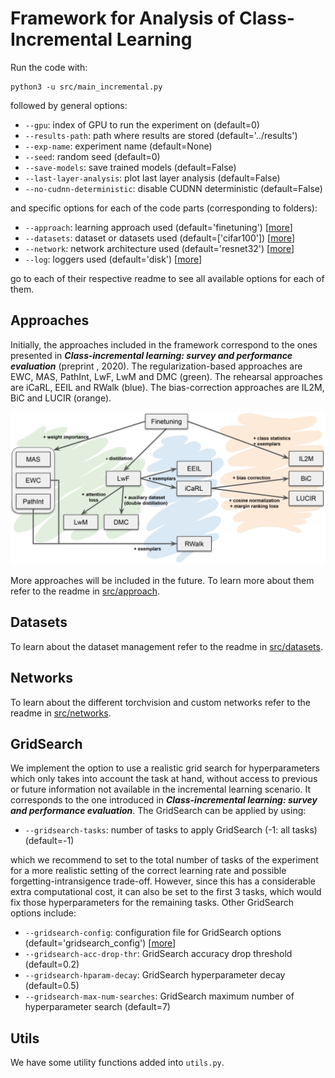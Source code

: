 # Framework for Analysis of Class-Incremental Learning
Run the code with:
```
python3 -u src/main_incremental.py
```
followed by general options:

* `--gpu`: index of GPU to run the experiment on (default=0)
* `--results-path`: path where results are stored (default='../results')
* `--exp-name`: experiment name (default=None)
* `--seed`: random seed (default=0)
* `--save-models`: save trained models (default=False)
* `--last-layer-analysis`: plot last layer analysis (default=False)
* `--no-cudnn-deterministic`: disable CUDNN deterministic (default=False)

and specific options for each of the code parts (corresponding to folders):
  
* `--approach`: learning approach used (default='finetuning') [[more](approach)]
* `--datasets`: dataset or datasets used (default=['cifar100']) [[more](datasets)]
* `--network`: network architecture used (default='resnet32') [[more](networks)]
* `--log`: loggers used (default='disk') [[more](loggers/README.md)]

go to each of their respective readme to see all available options for each of them.

## Approaches
Initially, the approaches included in the framework correspond to the ones presented in
_**Class-incremental learning: survey and performance evaluation**_ (preprint , 2020). The regularization-based
approaches are EWC, MAS, PathInt, LwF, LwM and DMC (green). The rehearsal approaches are iCaRL, EEIL and RWalk (blue).
The bias-correction approaches are IL2M, BiC and LUCIR (orange).

![alt text](../docs/_static/cil_survey_approaches.png "Survey approaches")

More approaches will be included in the future. To learn more about them refer to the readme in
[src/approach](approaches).

## Datasets
To learn about the dataset management refer to the readme in [src/datasets](datasets).

## Networks
To learn about the different torchvision and custom networks refer to the readme in [src/networks](networks).

## GridSearch
We implement the option to use a realistic grid search for hyperparameters which only takes into account the task at
hand, without access to previous or future information not available in the incremental learning scenario. It
corresponds to the one introduced in _**Class-incremental learning: survey and performance evaluation**_. The GridSearch
can be applied by using:

* `--gridsearch-tasks`: number of tasks to apply GridSearch (-1: all tasks) (default=-1)

which we recommend to set to the total number of tasks of the experiment for a more realistic setting of the correct 
learning rate and possible forgetting-intransigence trade-off. However, since this has a considerable extra 
computational cost, it can also be set to the first 3 tasks, which would fix those hyperparameters for the remaining 
tasks. Other GridSearch options include:

* `--gridsearch-config`: configuration file for GridSearch options (default='gridsearch_config') [[more](gridsearch_config.py)]
* `--gridsearch-acc-drop-thr`: GridSearch accuracy drop threshold (default=0.2)
* `--gridsearch-hparam-decay`:  GridSearch hyperparameter decay (default=0.5)
* `--gridsearch-max-num-searches`: GridSearch maximum number of hyperparameter search (default=7)

## Utils
We have some utility functions added into `utils.py`.
